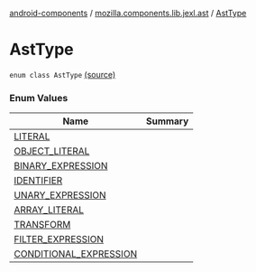 [android-components](../../index.md) / [mozilla.components.lib.jexl.ast](../index.md) / [AstType](./index.md)

# AstType

`enum class AstType` [(source)](https://github.com/mozilla-mobile/android-components/blob/master/components/lib/jexl/src/main/java/mozilla/components/lib/jexl/ast/AstType.kt#L7)

### Enum Values

| Name | Summary |
|---|---|
| [LITERAL](-l-i-t-e-r-a-l.md) |  |
| [OBJECT_LITERAL](-o-b-j-e-c-t_-l-i-t-e-r-a-l.md) |  |
| [BINARY_EXPRESSION](-b-i-n-a-r-y_-e-x-p-r-e-s-s-i-o-n.md) |  |
| [IDENTIFIER](-i-d-e-n-t-i-f-i-e-r.md) |  |
| [UNARY_EXPRESSION](-u-n-a-r-y_-e-x-p-r-e-s-s-i-o-n.md) |  |
| [ARRAY_LITERAL](-a-r-r-a-y_-l-i-t-e-r-a-l.md) |  |
| [TRANSFORM](-t-r-a-n-s-f-o-r-m.md) |  |
| [FILTER_EXPRESSION](-f-i-l-t-e-r_-e-x-p-r-e-s-s-i-o-n.md) |  |
| [CONDITIONAL_EXPRESSION](-c-o-n-d-i-t-i-o-n-a-l_-e-x-p-r-e-s-s-i-o-n.md) |  |
